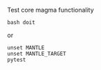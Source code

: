 Test core magma functionality

```
bash doit
```

or 

```
unset MANTLE
unset MANTLE_TARGET
pytest
```

